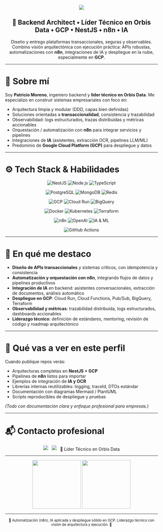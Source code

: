 <!-- Banner superior -->
<div align="center">
  <img src="https://capsule-render.vercel.app/api?type=waving&height=220&color=0:001F3F,100:003F7F&text=👋%20Patricio%20Moreno&fontColor=ffffff&fontSize=44&fontAlignY=40&desc=Líder%20Técnico%20en%20Orbis%20Data%20•%20Backend%20Architect%20•%20GCP%20&descAlignY=72" />
</div>

<div align="center">
  <h2>🚀 Backend Architect • Líder Técnico en Orbis Data • GCP • NestJS • n8n • IA</h2>
  <p style="max-width:800px">
    Diseño y entrego plataformas transaccionales, seguras y observables. Combino visión arquitectónica con ejecución práctica: APIs robustas, automatizaciones con <strong>n8n</strong>, integraciones de IA y despliegue en la nube, especialmente en <strong>GCP</strong>.
  </p>
</div>

---

# 🧠 Sobre mí
Soy **Patricio Moreno**, ingeniero backend y **líder técnico en Orbis Data**. Me especializo en construir sistemas empresariales con foco en:

- Arquitectura limpia y modular (DDD, capas bien definidas)  
- Soluciones orientadas a **transaccionalidad**, consistencia y trazabilidad  
- Observabilidad: logs estructurados, trazas distribuidas y métricas accionables  
- Orquestación / automatización con **n8n** para integrar servicios y pipelines  
- Integraciones de **IA** (asistentes, extracción OCR, pipelines LLM/ML)  
- Predominio de **Google Cloud Platform (GCP)** para despliegue y datos

---

# ⚙️ Tech Stack & Habilidades

<div align="center">

![NestJS](https://img.shields.io/badge/-NestJS-e0234e?logo=nestjs&logoColor=white)
![Node.js](https://img.shields.io/badge/-Node.js-339933?logo=node.js&logoColor=white)
![TypeScript](https://img.shields.io/badge/-TypeScript-3178C6?logo=typescript&logoColor=white)

![PostgreSQL](https://img.shields.io/badge/-PostgreSQL-316192?logo=postgresql&logoColor=white)
![MongoDB](https://img.shields.io/badge/-MongoDB-47A248?logo=mongodb&logoColor=white)
![Redis](https://img.shields.io/badge/-Redis-DC382D?logo=redis&logoColor=white)

![GCP](https://img.shields.io/badge/-GCP-4285F4?logo=google-cloud&logoColor=white)
![Cloud Run](https://img.shields.io/badge/-Cloud%20Run-0F9D58?logo=googlecloud&logoColor=white)
![BigQuery](https://img.shields.io/badge/-BigQuery-00526C?logo=googlebigquery&logoColor=white)

![Docker](https://img.shields.io/badge/-Docker-2496ED?logo=docker&logoColor=white)
![Kubernetes](https://img.shields.io/badge/-Kubernetes-326CE5?logo=kubernetes&logoColor=white)
![Terraform](https://img.shields.io/badge/-Terraform-7B42BC?logo=terraform&logoColor=white)

![n8n](https://img.shields.io/badge/-n8n-FF3A00?logo=n8n&logoColor=white)
![OpenAI](https://img.shields.io/badge/-OpenAI-111827?logo=openai&logoColor=white)
![IA & ML](https://img.shields.io/badge/-IA%20%26%20ML-6B7280)

![GitHub Actions](https://img.shields.io/badge/-GH%20Actions-2088FF?logo=github-actions&logoColor=white)

</div>

---

# 🧩 En qué me destaco

- **Diseño de APIs transaccionales** y sistemas críticos, con idempotencia y consistencia  
- **Automatización y orquestación con n8n**, integrando flujos de datos y pipelines productivos  
- **Integración de IA** en backend: asistentes conversacionales, extracción de documentos, análisis automático  
- **Despliegue en GCP**: Cloud Run, Cloud Functions, Pub/Sub, BigQuery, Terraform  
- **Observabilidad y métricas**: trazabilidad distribuida, logs estructurados, dashboards accionables  
- **Liderazgo técnico**: definición de estándares, mentoring, revisión de código y roadmap arquitectónico  

---

# 🔎 Qué vas a ver en este perfil
Cuando publique repos verás:

- Arquitecturas completas en **NestJS + GCP**  
- Pipelines de **n8n** listos para importar  
- Ejemplos de integración de **IA y OCR**  
- Librerías internas reutilizables: logging, traceId, DTOs estándar  
- Documentación con diagramas Mermaid / PlantUML  
- Scripts reproducibles de despliegue y pruebas  

*(Todo con documentación clara y enfoque profesional para empresas.)*

---

# 📬 Contacto profesional
<div align="center">
  <a href="mailto:patricio.moreno.pm@gmaill.com"><img src="https://img.shields.io/badge/Email-patricio.moreno.pm%40gmaill.com-red?style=for-the-badge&logo=gmail&logoColor=white" /></a>
  &nbsp;
  <a href="https://www.linkedin.com/in/patricio-moreno"><img src="https://img.shields.io/badge/LinkedIn-Patricio%20Moreno-blue?style=for-the-badge&logo=linkedin&logoColor=white" /></a>
  &nbsp;
  <span style="vertical-align:middle">🏢 Líder Técnico en Orbis Data</span>
</div>

---

<div align="center">
  <img src="https://github-readme-stats.vercel.app/api?username=patricio-moreno&show_icons=true&theme=tokyonight&hide_border=true&count_private=true" height="160"/>
  <img src="https://github-readme-stats.vercel.app/api/top-langs/?username=patricio-moreno&layout=compact&theme=tokyonight&hide_border=true" height="160"/>
</div>

---

<div align="center">
  <sub>🔹 Automatización (n8n), IA aplicada y despliegue sólido en GCP. Liderazgo técnico con visión de arquitectura y ejecución. 🔹</sub>
</div>


